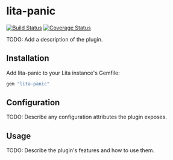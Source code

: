 # lita-panic

[![Build Status](https://travis-ci.org/jamesdabbs/lita-panic.png?branch=master)](https://travis-ci.org/jamesdabbs/lita-panic)
[![Coverage Status](https://coveralls.io/repos/jamesdabbs/lita-panic/badge.png)](https://coveralls.io/r/jamesdabbs/lita-panic)

TODO: Add a description of the plugin.

## Installation

Add lita-panic to your Lita instance's Gemfile:

``` ruby
gem "lita-panic"
```

## Configuration

TODO: Describe any configuration attributes the plugin exposes.

## Usage

TODO: Describe the plugin's features and how to use them.
